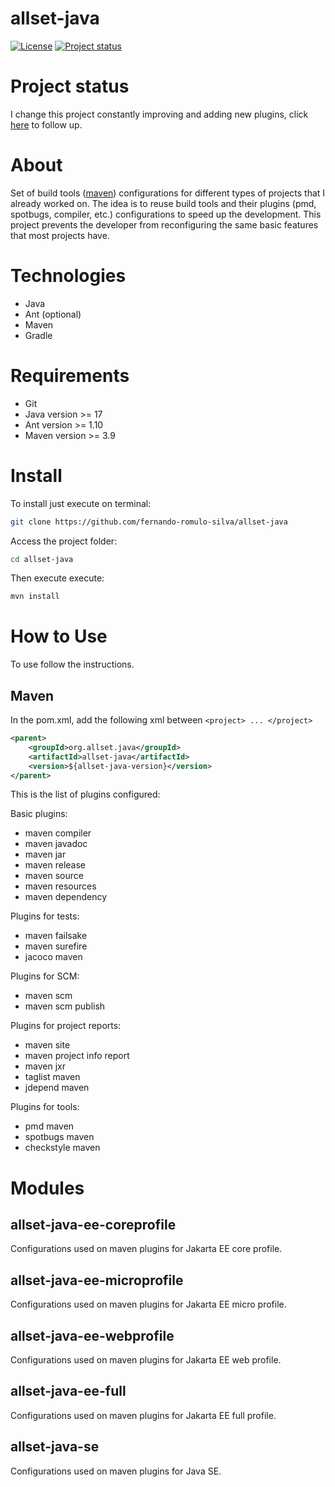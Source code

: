# allset-java

[![License](https://img.shields.io/badge/License-Apache%202.0-blue.svg)](https://opensource.org/licenses/Apache-2.0)
[![Project status](https://img.shields.io/badge/Project%20status-Maintenance-orange.svg)](https://img.shields.io/badge/Project%20status-Maintenance-orange.svg)

# Project status

I change this project constantly improving and adding new plugins, click [here](docs/STATUS.md) to follow up.

# About

Set of build tools ([maven](https://github.com/apache/maven)) configurations for different types of projects that I already worked on.
The idea is to reuse build tools and their plugins (pmd, spotbugs, compiler, etc.) configurations to speed up the development.
This project prevents the developer from reconfiguring the same basic features that most projects have.

# Technologies

- Java
- Ant (optional)
- Maven
- Gradle

# Requirements

- Git
- Java version >= 17 
- Ant version >= 1.10
- Maven version >= 3.9


# Install

To install just execute on terminal:
 
```bash
git clone https://github.com/fernando-romulo-silva/allset-java
```

Access the project folder:

```bash
cd allset-java
```

Then execute execute:

```bash
mvn install
```

# How to Use

To use follow the instructions.

## Maven

In the pom.xml, add the following xml between `<project> ... </project>`

```xml
<parent>
	<groupId>org.allset.java</groupId>
	<artifactId>allset-java</artifactId>
	<version>${allset-java-version}</version>
</parent>
```

This is the list of plugins configured:

Basic plugins:

- maven compiler
- maven javadoc
- maven jar
- maven release
- maven source
- maven resources
- maven dependency

Plugins for tests:
- maven failsake
- maven surefire
- jacoco maven

Plugins for SCM:
- maven scm
- maven scm publish

Plugins for project reports:
- maven site
- maven project info report
- maven jxr
- taglist maven
- jdepend maven

Plugins for tools:
- pmd maven
- spotbugs maven
- checkstyle maven

# Modules

## allset-java-ee-coreprofile

Configurations used on maven plugins for Jakarta EE core profile.

## allset-java-ee-microprofile

Configurations used on maven plugins for Jakarta EE micro profile.

## allset-java-ee-webprofile

Configurations used on maven plugins for Jakarta EE web profile.

## allset-java-ee-full

Configurations used on maven plugins for Jakarta EE full profile.

## allset-java-se

Configurations used on maven plugins for Java SE.


